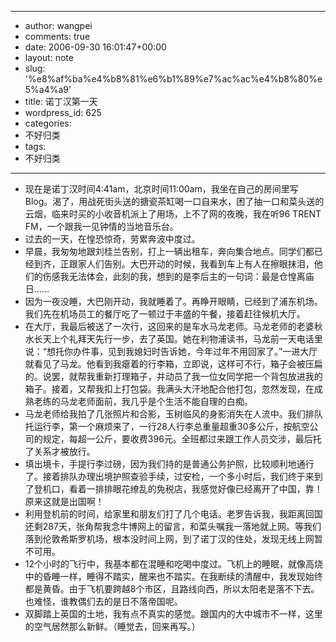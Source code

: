 - --
- author: wangpei
- comments: true
- date: 2006-09-30 16:01:47+00:00
- layout: note
- slug: '%e8%af%ba%e4%b8%81%e6%b1%89%e7%ac%ac%e4%b8%80%e5%a4%a9'
- title: 诺丁汉第一天
- wordpress_id: 625
- categories:
- 不好归类
- tags:
- 不好归类
- --
- 现在是诺丁汉时间4:41am，北京时间11:00am，我坐在自己的房间里写Blog。渴了，用战死街头送的搪瓷茶缸喝一口自来水，困了抽一口和菜头送的云烟，临来时买的小收音机派上了用场，上不了网的夜晚，我在听96 TRENT FM，一个跟我一见钟情的当地音乐台。
- 过去的一天，在惶恐惊奇，劳累奔波中度过。
- 早晨，我匆匆地跟刘桂兰告别，打上一辆出租车，奔向集合地点。同学们都已经到齐，正跟家人们告别。大巴开动的时候，我看到车上有人在擦眼抹泪，他们的伤感我无法体会，此刻的我，想到的是李后主的一句词：最是仓惶离庙日……
- 因为一夜没睡，大巴刚开动，我就睡着了。再睁开眼睛，已经到了浦东机场。我们先在机场员工的餐厅吃了一顿过于丰盛的午餐，接着赶往候机大厅。
- 在大厅，我最后被送了一次行，这回来的是车水马龙老师。马龙老师的老婆秋水长天上个礼拜天先行一步，去了英国。她在利物浦读书，马龙前一天电话里说：“想托你办件事，见到我媳妇时告诉她，今年过年不用回家了。”一进大厅就看见了马龙。他看到我瘪着的行李箱，立即说，这样可不行，箱子会被压扁的。说罢，就帮我重新打理箱子，并动员了我一位女同学把一个背包放进我的箱子。接着，又帮我扣上打包袋。我满头大汗地配合他打包，忽然发现，在成熟老练的马龙老师面前，我几乎是个生活不能自理的白痴。
- 马龙老师给我拍了几张照片和合影，玉树临风的身影消失在人流中。我们排队托运行李，第一个麻烦来了，一行28人行李总重量超重30多公斤，按航空公司的规定，每超一公斤，要收费396元。全班都过来跟工作人员交涉，最后托了关系才被放行。
- 填出境卡，手提行李过磅，因为我们持的是普通公务护照，比较顺利地通行了。接着排队办理出境护照查验手续，过安检，一个多小时后，我们终于来到了登机口，看着一排排眼花缭乱的免税店，我感觉好像已经离开了中国，靠！原来这就是出国啊！
- 利用登机前的时间，给家里和朋友们打了几个电话。老罗告诉我，我距离回国还剩287天，张角帮我念牛博网上的留言，和菜头嘱我一落地就上网。等我们落到伦敦希斯罗机场，根本没时间上网，到了诺丁汉的住处，发现无线上网暂不可用。
- 12个小时的飞行中，我基本都在混睡和吃喝中度过。飞机上的睡眠，就像高烧中的昏睡一样，睡得不踏实，醒来也不踏实。在我断续的清醒中，我发现始终都是黄昏。由于飞机要跨越8个市区，且路线向西，所以太阳老是落不下去。也难怪，谁教偶们去的是日不落帝国呢。
- 双脚踏上英国的土地，我有点不真实的感觉。跟国内的大中城市不一样，这里的空气居然那么新鲜。（睡觉去，回来再写。）
